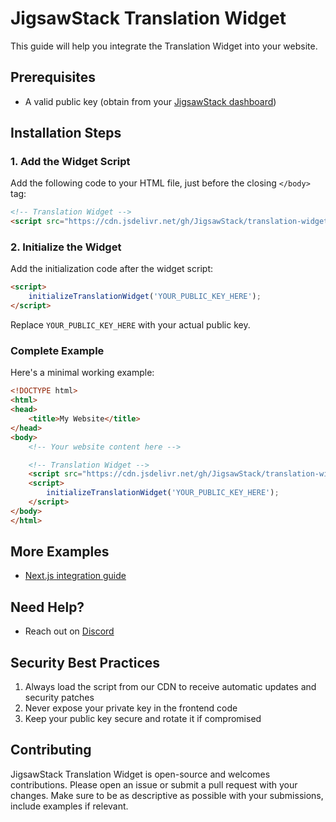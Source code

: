 # JigsawStack Translation Widget

This guide will help you integrate the Translation Widget into your website.


## Prerequisites
- A valid public key (obtain from your [JigsawStack dashboard](https://jigsawstack.com))

## Installation Steps

### 1. Add the Widget Script
Add the following code to your HTML file, just before the closing `</body>` tag:

```html
<!-- Translation Widget -->
<script src="https://cdn.jsdelivr.net/gh/JigsawStack/translation-widget/translate-widget.min.js"></script>
```

### 2. Initialize the Widget
Add the initialization code after the widget script:

```html
<script>
    initializeTranslationWidget('YOUR_PUBLIC_KEY_HERE');
</script>
```

Replace `YOUR_PUBLIC_KEY_HERE` with your actual public key.

### Complete Example
Here's a minimal working example:

```html
<!DOCTYPE html>
<html>
<head>
    <title>My Website</title>
</head>
<body>
    <!-- Your website content here -->

    <!-- Translation Widget -->
    <script src="https://cdn.jsdelivr.net/gh/JigsawStack/translation-widget/translate-widget.min.js"></script>
    <script>
        initializeTranslationWidget('YOUR_PUBLIC_KEY_HERE');
    </script>
</body>
</html>
```

## More Examples

- [Next.js integration guide](./examples/nextjs/README.md)

## Need Help?

- Reach out on [Discord](https://discord.gg/dj8fMBpnqd)

## Security Best Practices

1. Always load the script from our CDN to receive automatic updates and security patches
2. Never expose your private key in the frontend code
3. Keep your public key secure and rotate it if compromised


## Contributing
JigsawStack Translation Widget is open-source and welcomes contributions. Please open an issue or submit a pull request with your changes. Make sure to be as descriptive as possible with your submissions, include examples if relevant.

